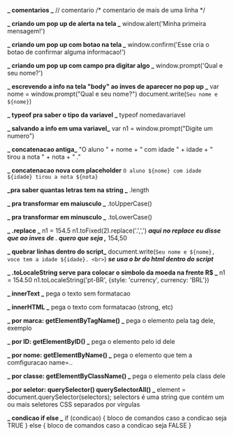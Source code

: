 **_ comentarios _**
// comentario
/* comentario de mais de uma linha */

**_ criando um pop up de alerta na tela _**
window.alert('Minha primeira mensagem!')

**_ criando um pop up com botao na tela _**
window.confirm('Esse cria o botao de confirmar alguma informacao!')

**_ criando um pop up com campo pra digitar algo _**
window.prompt('Qual e seu nome?')

**_ escrevendo a info na tela "body" ao inves de aparecer no pop up _**
var nome = window.prompt("Qual e seu nome?")
document.write(`Seu nome e ${nome}`)

**_ typeof pra saber o tipo da variavel _**
typeof nomedavariavel

**_ salvando a info em uma variavel_**
var n1 = window.prompt("Digite um numero")

**_ concatenacao antiga_**
"O aluno " + nome + " com idade " + idade + " tirou a nota " + nota + " ."

**_ concatenacao nova com placeholder**
`O aluno ${nome} com idade ${idade} tirou a nota ${nota}`

**_pra saber quantas letras tem na string _**
.length

**_ pra transformar em maiusculo _**
.toUpperCase()

**_ pra transformar em minusculo _**
.toLowerCase()

**_ .replace _**
n1 = 154.5
n1.toFixed(2).replace('.',',') **_aqui no replace eu disse que ao inves de . quero que seja ,_**
154,50

**_ quebrar linhas dentro do script_**
document.write(`Seu nome e ${nome}, voce tem a idade ${idade}. <br>`) **_se usa o br do html dentro do script_**

**_ .toLocaleString serve para colocar o simbolo da moeda na frente R$ _**
n1 = 154.50
n1.toLocaleString('pt-BR', {style: 'currency', currency: 'BRL'})

**_ innerText _**
pega o texto sem formatacao

**_ innerHTML _**
pega o texto com formatacao (strong, etc)

**_ por marca: getElementByTagName() _**
pega o elemento pela tag dele, exemplo <p>

**_ por ID: getElementByID() _**
pega o elemento pelo id dele

**_ por nome: getElementByName() _**
pega o elemento que tem a comfiguracao name=.. 

**_ por classe: getElementByClassName() _**
pega o elemento pela class dele

**_ por seletor: querySelector() querySelectorAll() _**
element = document.querySelector(selectors);
selectors é uma string que contém um ou mais seletores CSS separados por vírgulas

**_ condicao if else _**
if (condicao) {
    bloco de comandos caso a condicao seja TRUE
} else {
    bloco de comandos caso a condicao seja FALSE
}